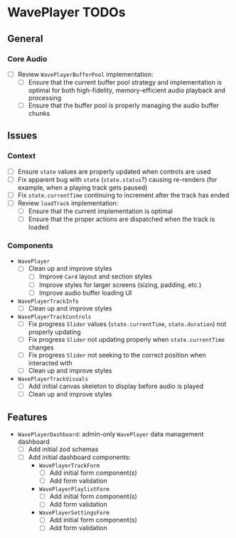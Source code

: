 # WavePlayer TODOs

## General

### Core Audio

- [ ] Review `WavePlayerBufferPool` implementation:
  - [ ] Ensure that the current buffer pool strategy and implementation is optimal for both high-fidelity, memory-efficient audio playback and processing
  - [ ] Ensure that the buffer pool is properly managing the audio buffer chunks

## Issues

### Context

- [ ] Ensure `state` values are properly updated when controls are used
- [ ] Fix apparent bug with `state` (`state.status`?) causing re-renders (for example, when a playing track gets paused)
- [ ] Fix `state.currentTime` continuing to increment after the track has ended
- [ ] Review `loadTrack` implementation:
  - [ ] Ensure that the current implementation is optimal
  - [ ] Ensure that the proper actions are dispatched when the track is loaded

### Components

- `WavePlayer`
  - [ ] Clean up and improve styles
    - [ ] Improve `Card` layout and section styles
    - [ ] Improve styles for larger screens (sizing, padding, etc.)
    - [ ] Improve audio buffer loading UI
- `WavePlayerTrackInfo`
  - [ ] Clean up and improve styles
- `WavePlayerTrackControls`
  - [ ] Fix progress `Slider` values (`state.currentTime`, `state.duration`) not properly updating
  - [ ] Fix progress `Slider` not updating properly when `state.currentTime` changes
  - [ ] Fix progress `Slider` not seeking to the correct position when interacted with
  - [ ] Clean up and improve styles
- `WavePlayerTrackVisuals`
  - [ ] Add initial canvas skeleton to display before audio is played
  - [ ] Clean up and improve styles

## Features

- `WavePlayerDashboard`: admin-only `WavePlayer` data management dashboard
  - [ ] Add initial zod schemas
  - [ ] Add initial dashboard components:
    - `WavePlayerTrackForm`
      - [ ] Add initial form component(s)
      - [ ] Add form validation
    - `WavePlayerPlaylistForm`
      - [ ] Add initial form component(s)
      - [ ] Add form validation
    - `WavePlayerSettingsForm`
      - [ ] Add initial form component(s)
      - [ ] Add form validation
